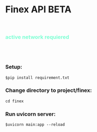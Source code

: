 <h1>Finex API BETA</h1><br>

<h3 style="color: aquamarine;"> active network requiered</h3><br><br>

<h3>Setup:</h3>
<div>

    $pip install requirement.txt

</div>
<h3>Change directory to project/finex:</h3>
<div>

    cd finex

</div>
<h3>Run uvicorn server: </h3>
<div>

    $uvicorn main:app --reload
    
</div>
